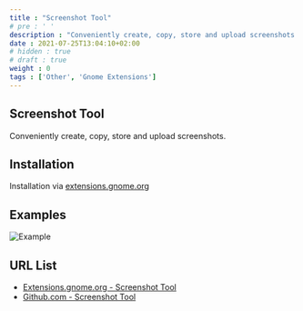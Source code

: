 ```yaml
---
title : "Screenshot Tool"
# pre : ' '
description : "Conveniently create, copy, store and upload screenshots."
date : 2021-07-25T13:04:10+02:00
# hidden : true
# draft : true
weight : 0
tags : ['Other', 'Gnome Extensions']
---
```


## Screenshot Tool

Conveniently create, copy, store and upload screenshots.

## Installation

Installation via [extensions.gnome.org](https://extensions.gnome.org/extension/1112/screenshot-tool/)

## Examples

![Example](images/example.png)

## URL List

- [Extensions.gnome.org - Screenshot Tool](https://extensions.gnome.org/extension/1112/screenshot-tool/)
- [Github.com - Screenshot Tool](https://github.com/OttoAllmendinger/gnome-shell-screenshot/)
